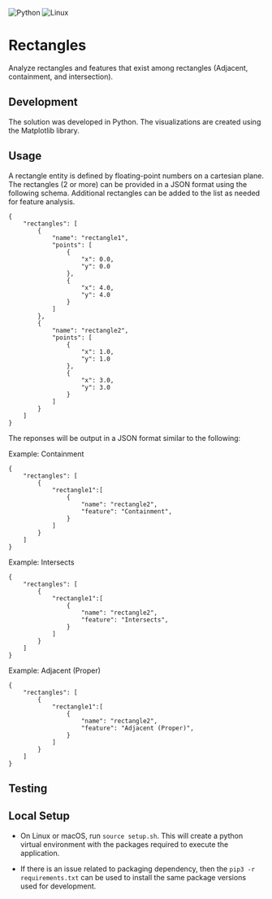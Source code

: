 <p float="left">
   <img alt="Python" src="https://img.shields.io/badge/python-%2314354C.svg?&style=for-the-badge&logo=pythonlogoColor=white"/>
   <img alt="Linux" src="https://img.shields.io/badge/Linux-FCC624?style=for-the-badge&logo=linux&logoColor=black">
</p>

# Rectangles
Analyze rectangles and features that exist among rectangles (Adjacent, containment, and intersection).

## Development

The solution was developed in Python. The visualizations are created using the Matplotlib library. 

## Usage

A rectangle entity is defined by floating-point numbers on a cartesian plane. The rectangles (2 or more) can be provided in a JSON format using the following schema. Additional rectangles can be added to the list as needed for feature analysis.

```
{
    "rectangles": [
        {
            "name": "rectangle1",
            "points": [
                {
                    "x": 0.0,
                    "y": 0.0
                },
                {
                    "x": 4.0,
                    "y": 4.0
                }
            ]   
        },
        {
            "name": "rectangle2",
            "points": [
                {
                    "x": 1.0,
                    "y": 1.0
                },
                {
                    "x": 3.0,
                    "y": 3.0
                }
            ]   
        }
    ] 
}
```

The reponses will be output in a JSON format similar to the following:

Example: Containment
```
{
    "rectangles": [
        {
            "rectangle1":[
                {
                    "name": "rectangle2",
                    "feature": "Containment",
                }
            ]
        }
    ] 
}
```

Example: Intersects
```
{
    "rectangles": [
        {
            "rectangle1":[
                {
                    "name": "rectangle2",
                    "feature": "Intersects",
                }
            ]
        }
    ] 
}

```

Example: Adjacent (Proper)
```
{
    "rectangles": [
        {
            "rectangle1":[
                {
                    "name": "rectangle2",
                    "feature": "Adjacent (Proper)",
                }
            ]
        }
    ] 
}
```

## Testing

## Local Setup

- On Linux or macOS, run `source setup.sh`. This will create a python virtual environment with the packages required to execute the application.

- If there is an issue related to packaging dependency, then the `pip3 -r requirements.txt` can be used to install the same package versions used for development.